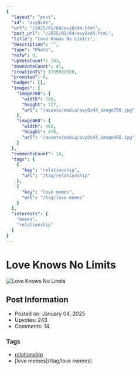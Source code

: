 ```yaml
---
{
  "layout": "post",
  "id": "avyQz4X",
  "url": "/2025/01/04/avyQz4X.html",
  "post_url": "/2025/01/04/avyQz4X.html",
  "title": "Love Knows No Limits",
  "description": "",
  "type": "Photo",
  "nsfw": 0,
  "upVoteCount": 243,
  "downVoteCount": 41,
  "creationTs": 1735931550,
  "promoted": 0,
  "badges": [],
  "images": {
    "image700": {
      "width": 700,
      "height": 727,
      "url": "/assets/media/avyQz4X_image700.jpg"
    },
    "image460": {
      "width": 460,
      "height": 478,
      "url": "/assets/media/avyQz4X_image460.jpg"
    }
  },
  "commentsCount": 14,
  "tags": [
    {
      "key": "relationship",
      "url": "/tag/relationship"
    },
    {
      "key": "love memes",
      "url": "/tag/love-memes"
    }
  ],
  "interests": [
    "memes",
    "relationship"
  ]
}
---
```


# Love Knows No Limits

![Love Knows No Limits](/assets/media/avyQz4X_image700.jpg)

## Post Information

- Posted on: January 04, 2025
- Upvotes: 243
- Comments: 14

### Tags

- [relationship](/tag/relationship)
- [love memes](/tag/love memes)
